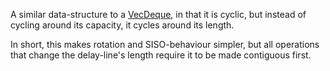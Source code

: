 A similar data-structure to a [VecDeque](VecDeque), in that it is cyclic, but instead of cycling around its capacity, it cycles around its length.

In short, this makes rotation and SISO-behaviour simpler, but all operations that change the delay-line's length require it to be made contiguous first.